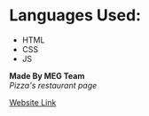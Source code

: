 # Languages Used:
* HTML
* CSS
* JS

**Made By MEG Team** <br>
*Pizza's restaurant page*

[Website Link](https://megteam.github.io/NFT-Market/)
